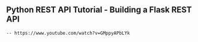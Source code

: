 ## Python REST API Tutorial - Building a Flask REST API

	-- https://www.youtube.com/watch?v=GMppyAPbLYk
